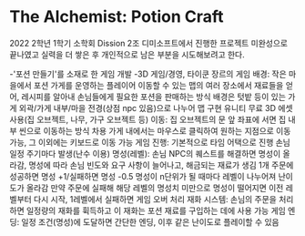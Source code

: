 # The Alchemist: Potion Craft
2022 2학년 1학기 소학회 Dission 2조 디미소프트에서 진행한 프로젝트
미완성으로 끝나였고 실력을 더 쌓은 후 개인적으로 남은 부분을 시도해보려고 한다.

-'포션 만들기'를 소재로 한 게임 개발
-3D 게임/경영, 타이쿤 장르의 게임
배경: 작은 마을에서 포션 가게를 운영하는 플레이어
이동할 수 있는 맵의 여러 장소에서 재료들을 얻어, 레시피를 알아내 손님들에게 필요한 포션을 판매하는 방식
배경은 텃밭 등이 있는 가게 외곽/가게 내부/마을 전경(상점 npc 있음)으로 나누어 맵 구현
유니티 무료 3D 에셋 사용(집 오브젝트, 나무, 가구 오브젝트 등)
이동: 집 오브젝트의 문 앞 좌표에 서면 집 내부 씬으로 이동하는 방식 차용
가게 내에서는 마우스로 클릭하여 원하는 지점으로 이동 가능, 그 이외에는 키보드로 이동 가능
게임 진행: 기본적으로 타임 어택으로 진행
손님 일정 주기마다 발생(난수 이용)
명성(레벨): 손님 NPC의 퀘스트를 해결하면 명성이 올라감, 명성에 따라 손님 빈도와 요구 사항이 늘어나고, 해금되는 재료가 생김
1개 주문에 성공하면 명성 +1/실패하면 명성 -0.5
명성이 n단위가 될 때마다 레벨이 나누어져 난이도가 올라감
만약 주문에 실패해 해당 레벨의 명성치 미만으로 명성이 떨어지면 이전 레벨부터 다시 시작, 1레벨에서 실패하면 게임 오버 처리
재화 시스템: 손님의 주문을 처리하면 일정량의 재화를 휙득하고 이 재화는 포션 재료를 구입하는 데에 사용 가능
게임 엔딩: 일정 조건(명성)에 도달하면 간단한 엔딩, 이후 같은 난이도로 플레이할 수 있음
